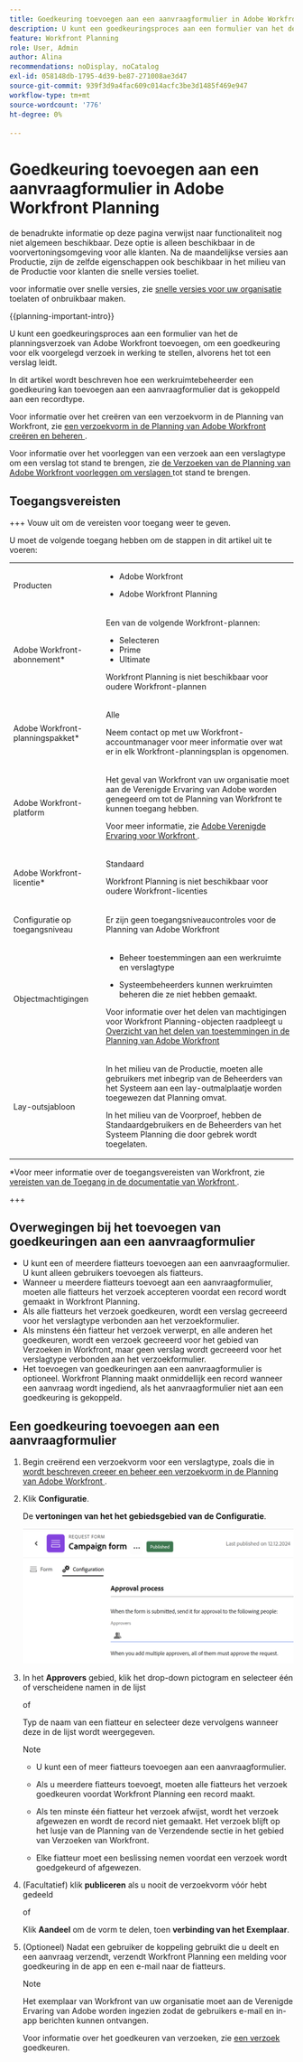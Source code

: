 ```yaml
---
title: Goedkeuring toevoegen aan een aanvraagformulier in Adobe Workfront-planning
description: U kunt een goedkeuringsproces aan een formulier van het de planningsverzoek van Adobe Workfront toevoegen, om een goedkeuring voor elk voorgelegd verzoek in werking te stellen, alvorens het tot een verslag leidt.
feature: Workfront Planning
role: User, Admin
author: Alina
recommendations: noDisplay, noCatalog
exl-id: 058148db-1795-4d39-be87-271008ae3d47
source-git-commit: 939f3d9a4fac609c014acfc3be3d1485f469e947
workflow-type: tm+mt
source-wordcount: '776'
ht-degree: 0%

---
```


# Goedkeuring toevoegen aan een aanvraagformulier in Adobe Workfront Planning

<!--update the metadata with real information when making this available in TOC and in the left nav-->

<!--take Preview and Production references at Production time-->

<span class="preview"> de benadrukte informatie op deze pagina verwijst naar functionaliteit nog niet algemeen beschikbaar. Deze optie is alleen beschikbaar in de voorvertoningsomgeving voor alle klanten. Na de maandelijkse versies aan Productie, zijn de zelfde eigenschappen ook beschikbaar in het milieu van de Productie voor klanten die snelle versies toeliet. </span>

<span class="preview"> voor informatie over snelle versies, zie [ snelle versies voor uw organisatie ](/help/quicksilver/administration-and-setup/set-up-workfront/configure-system-defaults/enable-fast-release-process.md) toelaten of onbruikbaar maken. </span>

{{planning-important-intro}}

U kunt een goedkeuringsproces aan een formulier van het de planningsverzoek van Adobe Workfront toevoegen, om een goedkeuring voor elk voorgelegd verzoek in werking te stellen, alvorens het tot een verslag leidt.

In dit artikel wordt beschreven hoe een werkruimtebeheerder een goedkeuring kan toevoegen aan een aanvraagformulier dat is gekoppeld aan een recordtype.

Voor informatie over het creëren van een verzoekvorm in de Planning van Workfront, zie [ een verzoekvorm in de Planning van Adobe Workfront creëren en beheren ](/help/quicksilver/planning/requests/create-request-form.md).

Voor informatie over het voorleggen van een verzoek aan een verslagtype om een verslag tot stand te brengen, zie [ de Verzoeken van de Planning van Adobe Workfront voorleggen om verslagen ](/help/quicksilver/planning/requests/submit-requests.md) tot stand te brengen.

## Toegangsvereisten

+++ Vouw uit om de vereisten voor toegang weer te geven.

U moet de volgende toegang hebben om de stappen in dit artikel uit te voeren:

<table style="table-layout:auto">
 <col>
 </col>
 <col>
 </col>
 <tbody>
    <tr>
<tr>
<td>
   <p> Producten</p> </td>
   <td>
   <ul><li><p> Adobe Workfront</p></li>
   <li><p> Adobe Workfront Planning<p></li></ul></td>
  </tr>  
 <tr>
   <td role="rowheader"><p>Adobe Workfront-abonnement*</p></td>
   <td>
<p>Een van de volgende Workfront-plannen:</p>
<ul><li>Selecteren</li>
<li>Prime</li>
<li>Ultimate</li></ul>
<p>Workfront Planning is niet beschikbaar voor oudere Workfront-plannen</p>
   </td>

<tr>
   <td role="rowheader"><p>Adobe Workfront-planningspakket*</p></td>
   <td>
<p>Alle </p>  
<p>Neem contact op met uw Workfront-accountmanager voor meer informatie over wat er in elk Workfront-planningsplan is opgenomen. </td>

<tr>
   <td role="rowheader"><p>Adobe Workfront-platform</p></td>
   <td>
<p>Het geval van Workfront van uw organisatie moet aan de Verenigde Ervaring van Adobe worden genegeerd om tot de Planning van Workfront te kunnen toegang hebben.</p>
<p>Voor meer informatie, zie <a href="/help/quicksilver/workfront-basics/navigate-workfront/workfront-navigation/adobe-unified-experience.md"> Adobe Verenigde Ervaring voor Workfront </a>. </p>
   </td>
  </tr>
  </tr>
  <tr>
   <td role="rowheader"><p>Adobe Workfront-licentie*</p></td>
   <td>
   <p>Standaard</p>
   <p>Workfront Planning is niet beschikbaar voor oudere Workfront-licenties</p>
  </td>
  </tr>
  <tr>
   <td role="rowheader"><p>Configuratie op toegangsniveau</p></td>
   <td> <p>Er zijn geen toegangsniveaucontroles voor de Planning van Adobe Workfront</p>  
</td>
  </tr>
<tr>
   <td role="rowheader"><p>Objectmachtigingen</p></td>
   <td>
   <ul>
   <li><p>Beheer toestemmingen aan een werkruimte <span class="preview"> en verslagtype </span></p></li>
    <li><p>Systeembeheerders kunnen werkruimten beheren die ze niet hebben gemaakt. </p></li>
    </ul>
   <p>Voor informatie over het delen van machtigingen voor Workfront Planning-objecten raadpleegt u  
   <a href="/help/quicksilver/planning/access/sharing-permissions-overview.md"> Overzicht van het delen van toestemmingen in de Planning van Adobe Workfront </a> 
  </td>
  </tr>
<tr>
   <td role="rowheader"><p>Lay-outsjabloon</p></td>
   <td> <p>In het milieu van de Productie, moeten alle gebruikers met inbegrip van de Beheerders van het Systeem aan een lay-outmalplaatje worden toegewezen dat Planning omvat.</p>
<p><span class="preview">In het milieu van de Voorproef, hebben de Standaardgebruikers en de Beheerders van het Systeem Planning die door gebrek wordt toegelaten.</span></p>
</td>
  </tr>
 </tbody>
</table>

*Voor meer informatie over de toegangsvereisten van Workfront, zie [ vereisten van de Toegang in de documentatie van Workfront ](/help/quicksilver/administration-and-setup/add-users/access-levels-and-object-permissions/access-level-requirements-in-documentation.md).

+++

## Overwegingen bij het toevoegen van goedkeuringen aan een aanvraagformulier

* U kunt een of meerdere fiatteurs toevoegen aan een aanvraagformulier. U kunt alleen gebruikers toevoegen als fiatteurs.
* Wanneer u meerdere fiatteurs toevoegt aan een aanvraagformulier, moeten alle fiatteurs het verzoek accepteren voordat een record wordt gemaakt in Workfront Planning.
* Als alle fiatteurs het verzoek goedkeuren, wordt een verslag gecreeerd voor het verslagtype verbonden aan het verzoekformulier.
* Als minstens één fiatteur het verzoek verwerpt, en alle anderen het goedkeuren, wordt een verzoek gecreeerd voor het gebied van Verzoeken in Workfront, maar geen verslag wordt gecreeerd voor het verslagtype verbonden aan het verzoekformulier.
* Het toevoegen van goedkeuringen aan een aanvraagformulier is optioneel. Workfront Planning maakt onmiddellijk een record wanneer een aanvraag wordt ingediend, als het aanvraagformulier niet aan een goedkeuring is gekoppeld.

## Een goedkeuring toevoegen aan een aanvraagformulier

1. Begin creërend een verzoekvorm voor een verslagtype, zoals die in [ wordt beschreven creeer en beheer een verzoekvorm in de Planning van Adobe Workfront ](/help/quicksilver/planning/requests/create-request-form.md).
1. Klik **Configuratie**.

   De **vertoningen van het het gebiedsgebied van de Configuratie**.

   ![ het lusje van de Configuratie ](assets/configuration-tab.png)
1. In het **Approvers** gebied, klik het drop-down pictogram en selecteer één of verscheidene namen in de lijst

   of

   Typ de naam van een fiatteur en selecteer deze vervolgens wanneer deze in de lijst wordt weergegeven.

   <!--most of the Note below is duplicated in the Create a request form article-->

   >[!NOTE]
   >
   >
   >* U kunt een of meer fiatteurs toevoegen aan een aanvraagformulier.
   >
   >* Als u meerdere fiatteurs toevoegt, moeten alle fiatteurs het verzoek goedkeuren voordat Workfront Planning een record maakt.
   >
   >* Als ten minste één fiatteur het verzoek afwijst, wordt het verzoek afgewezen en wordt de record niet gemaakt. Het verzoek blijft op het lusje van de Planning van de Verzendende sectie in het gebied van Verzoeken van Workfront.
   >
   >* Elke fiatteur moet een beslissing nemen voordat een verzoek wordt goedgekeurd of afgewezen.


1. (Facultatief) klik **publiceren** als u nooit de verzoekvorm vóór hebt gedeeld

   of

   Klik **Aandeel** om de vorm te delen, toen **verbinding van het Exemplaar**.
1. (Optioneel) Nadat een gebruiker de koppeling gebruikt die u deelt en een aanvraag verzendt, verzendt Workfront Planning een melding voor goedkeuring in de app en een e-mail naar de fiatteurs.

   >[!NOTE]
   >
   >   Het exemplaar van Workfront van uw organisatie moet aan de Verenigde Ervaring van Adobe worden ingezien zodat de gebruikers e-mail en in-app berichten kunnen ontvangen.


   Voor informatie over het goedkeuren van verzoeken, zie [ een verzoek ](/help/quicksilver/planning/requests/approve-request.md) goedkeuren.
